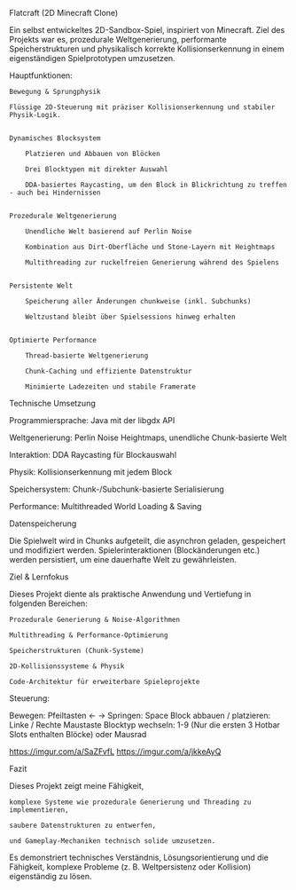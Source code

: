 
Flatcraft (2D Minecraft Clone)

Ein selbst entwickeltes 2D-Sandbox-Spiel, inspiriert von Minecraft.
Ziel des Projekts war es, prozedurale Weltgenerierung, performante Speicherstrukturen und physikalisch korrekte Kollisionserkennung in einem eigenständigen Spielprototypen umzusetzen.

Hauptfunktionen:

    Bewegung & Sprungphysik
    
    Flüssige 2D-Steuerung mit präziser Kollisionserkennung und stabiler Physik-Logik.


    Dynamisches Blocksystem

        Platzieren und Abbauen von Blöcken

        Drei Blocktypen mit direkter Auswahl

        DDA-basiertes Raycasting, um den Block in Blickrichtung zu treffen - auch bei Hindernissen


    Prozedurale Weltgenerierung

        Unendliche Welt basierend auf Perlin Noise

        Kombination aus Dirt-Oberfläche und Stone-Layern mit Heightmaps

        Multithreading zur ruckelfreien Generierung während des Spielens


    Persistente Welt

        Speicherung aller Änderungen chunkweise (inkl. Subchunks)

        Weltzustand bleibt über Spielsessions hinweg erhalten


    Optimierte Performance

        Thread-basierte Weltgenerierung

        Chunk-Caching und effiziente Datenstruktur

        Minimierte Ladezeiten und stabile Framerate


Technische Umsetzung


Programmiersprache: Java mit der libgdx API

Weltgenerierung: 	Perlin Noise Heightmaps, unendliche Chunk-basierte Welt

Interaktion:	DDA Raycasting für Blockauswahl

Physik:	Kollisionserkennung mit jedem Block

Speichersystem:	Chunk-/Subchunk-basierte Serialisierung

Performance:	Multithreaded World Loading & Saving


Datenspeicherung

Die Spielwelt wird in Chunks aufgeteilt, die asynchron geladen, gespeichert und modifiziert werden.
Spielerinteraktionen (Blockänderungen etc.) werden persistiert, um eine dauerhafte Welt zu gewährleisten.


Ziel & Lernfokus

Dieses Projekt diente als praktische Anwendung und Vertiefung in folgenden Bereichen:

    Prozedurale Generierung & Noise-Algorithmen

    Multithreading & Performance-Optimierung

    Speicherstrukturen (Chunk-Systeme)

    2D-Kollisionssysteme & Physik

    Code-Architektur für erweiterbare Spieleprojekte


Steuerung:


Bewegen: 	Pfeiltasten <-  ->
Springen:	Space
Block abbauen / platzieren:	Linke / Rechte Maustaste
Blocktyp wechseln:	1-9 (Nur die ersten 3 Hotbar Slots enthalten Blöcke) oder Mausrad


https://imgur.com/a/SaZFvfL
https://imgur.com/a/jkkeAyQ


Fazit

Dieses Projekt zeigt meine Fähigkeit,

    komplexe Systeme wie prozedurale Generierung und Threading zu implementieren,

    saubere Datenstrukturen zu entwerfen,

    und Gameplay-Mechaniken technisch solide umzusetzen.


Es demonstriert technisches Verständnis, Lösungsorientierung und die Fähigkeit, komplexe Probleme (z. B. Weltpersistenz oder Kollision) eigenständig zu lösen.
